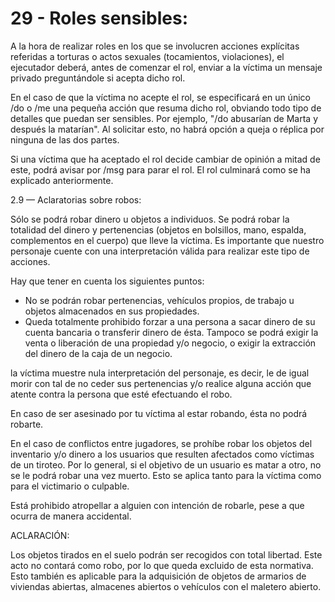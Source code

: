 # 29 - Roles sensibles:

A la hora de realizar roles en los que se involucren acciones explícitas referidas a torturas o actos sexuales (tocamientos, violaciones), el ejecutador deberá, antes de comenzar el rol, enviar a la víctima un mensaje privado preguntándole si acepta dicho rol.

En el caso de que la víctima no acepte el rol, se especificará en un único /do o /me una pequeña acción que resuma dicho rol, obviando todo tipo de detalles que puedan ser sensibles. Por ejemplo, "/do abusarían de Marta y después la matarían". Al solicitar esto, no habrá opción a queja o réplica por ninguna de las dos partes.

Si una víctima que ha aceptado el rol decide cambiar de opinión a mitad de este, podrá avisar por /msg para parar el rol. El rol culminará como se ha explicado anteriormente.

2.9 — Aclaratorias sobre robos:

Sólo se podrá robar dinero u objetos a individuos. Se podrá robar la totalidad del dinero y pertenencias (objetos en bolsillos, mano, espalda, complementos en el cuerpo) que lleve la víctima. Es importante que nuestro personaje cuente con una interpretación válida para realizar este tipo de acciones.

Hay que tener en cuenta los siguientes puntos:

* No se podrán robar pertenencias, vehículos propios, de trabajo u objetos almacenados en sus propiedades.
* Queda totalmente prohibido forzar a una persona a sacar dinero de su cuenta bancaria o transferir dinero de ésta. Tampoco se podrá exigir la venta o liberación de una propiedad y/o negocio, o exigir la extracción del dinero de la caja de un negocio.

la víctima muestre nula interpretación del personaje, es decir, le de igual morir con tal de no ceder sus pertenencias y/o realice alguna acción que atente contra la persona que esté efectuando el robo.

En caso de ser asesinado por tu víctima al estar robando, ésta no podrá robarte.

En el caso de conflictos entre jugadores, se prohíbe robar los objetos del inventario y/o dinero a los usuarios que resulten afectados como víctimas de un tiroteo. Por lo general, si el objetivo de un usuario es matar a otro, no se le podrá robar una vez muerto. Esto se aplica tanto para la víctima como para el victimario o culpable.

Está prohibido atropellar a alguien con intención de robarle, pese a que ocurra de manera accidental.

ACLARACIÓN:

Los objetos tirados en el suelo podrán ser recogidos con total libertad. Este acto no contará como robo, por lo que queda excluido de esta normativa. Esto también es aplicable para la adquisición de objetos de armarios de viviendas abiertas, almacenes abiertos o vehículos con el maletero abierto.
